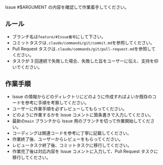 Issue #$ARGUMENT の内容を確認して作業着手してください。

## ルール

- ブランチ名は`feature/#Issue番号`にして下さい。
- コミットタスクは`.claude/commands/git/commit.md`を参照してください。
- Pull Request タスクは`.claude/commands/git/pull-request.md`を参照してください。
- タスクが 3 回連続で失敗した場合、失敗した旨をユーザーに伝え、支持を仰いでください。

## 作業手順

- Issue の情報からどのディレクトリにどのように作成すればよいか既存のコードを参考に手順を考察してください。
- ユーザーに作業手順を必ずレビューしてもらってください。
- どのように作業するかを Issue コメントに箇条書きで入力してください。
- 最新の`main` ブランチから Issue 用のブランチを切って作業開始してください。
- コーディングは関連コードを参考に丁寧に記載してください。
- 作業終了後、ユーザーからレビューをもらってください。
- レビュータスク終了後、コミットタスクに移行してください。
- 作業完了後は対応内容を Issue コメントに入力して、Pull Request タスクに移行してください。
